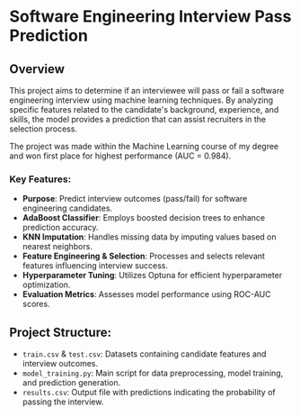 # Software Engineering Interview Pass Prediction

## Overview
This project aims to determine if an interviewee will pass or fail a software engineering interview using machine learning techniques. By analyzing specific features related to the candidate's background, experience, and skills, the model provides a prediction that can assist recruiters in the selection process.

The project was made within the Machine Learning course of my degree and won first place for highest performance (AUC = 0.984).

### Key Features:
- **Purpose**: Predict interview outcomes (pass/fail) for software engineering candidates.
- **AdaBoost Classifier**: Employs boosted decision trees to enhance prediction accuracy.
- **KNN Imputation**: Handles missing data by imputing values based on nearest neighbors.
- **Feature Engineering & Selection**: Processes and selects relevant features influencing interview success.
- **Hyperparameter Tuning**: Utilizes Optuna for efficient hyperparameter optimization.
- **Evaluation Metrics**: Assesses model performance using ROC-AUC scores.

## Project Structure:
- `train.csv` & `test.csv`: Datasets containing candidate features and interview outcomes.
- `model_training.py`: Main script for data preprocessing, model training, and prediction generation.
- `results.csv`: Output file with predictions indicating the probability of passing the interview.
